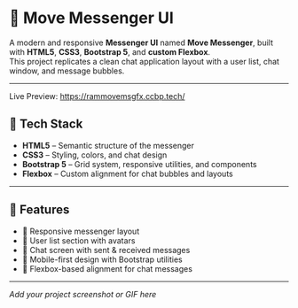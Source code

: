 # 📱 Move Messenger UI

A modern and responsive **Messenger UI** named **Move Messenger**, built with **HTML5**, **CSS3**, **Bootstrap 5**, and **custom Flexbox**.  
This project replicates a clean chat application layout with a user list, chat window, and message bubbles.  

---

Live Preview: https://rammovemsgfx.ccbp.tech/

## 🚀 Tech Stack
- **HTML5** – Semantic structure of the messenger  
- **CSS3** – Styling, colors, and chat design  
- **Bootstrap 5** – Grid system, responsive utilities, and components  
- **Flexbox** – Custom alignment for chat bubbles and layouts  

---

## 📌 Features
- 💬 Responsive messenger layout  
- 👥 User list section with avatars  
- 📩 Chat screen with sent & received messages  
- 📱 Mobile-first design with Bootstrap utilities  
- 🎨 Flexbox-based alignment for chat messages  

---

_Add your project screenshot or GIF here_  


